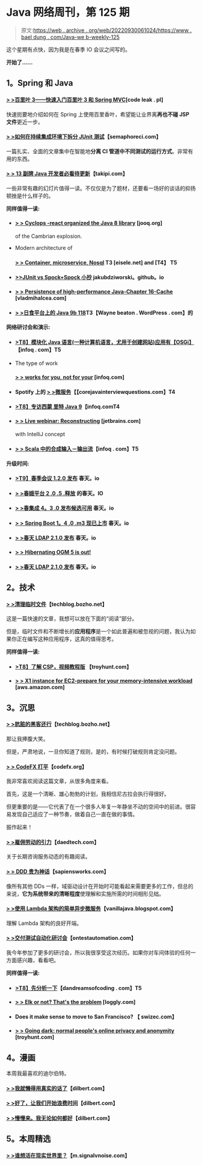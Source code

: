 # Java 网络周刊，第 125 期

> 原文:[https://web . archive . org/web/20220930061024/https://www . bael dung . com/Java-we b-weekly-125](https://web.archive.org/web/20220930061024/https://www.baeldung.com/java-web-weekly-125)

这个星期有点快，因为我是在春季 IO 会议之间写的。

**开始了……**

## **1。Spring 和 Java**

#### **[> >百里叶 3——快速入门百里叶 3 和 Spring MVC](https://web.archive.org/web/20220810180716/http://blog.codeleak.pl/2016/05/thymeleaf-3-get-started-quickly-with.html)**[code leak . pl]

快速扼要地介绍如何在 Spring 上使用百里香叶，希望能让业界离**再也不碰 JSP 文件**更近一步。

#### **[> >如何在持续集成环境下拆分 JUnit 测试](https://web.archive.org/web/20220810180716/https://semaphoreci.com/community/tutorials/how-to-split-junit-tests-in-a-continuous-integration-environment)**【semaphoreci.com】

一篇扎实、全面的文章集中在智能地**分离 CI 管道中不同测试的运行方式**。非常有用的东西。

#### **[> > 13 副牌 Java 开发者必看待更新](https://web.archive.org/web/20220810180716/http://blog.takipi.com/13-decks-java-developers-must-see-to-stay-updated/)**【takipi.com】

一些非常有趣的幻灯片值得一读。不仅仅是为了题材，还要看一场好的谈话的抑扬顿挫是什么样子的。

**同样值得一读:**

*   #### **[> > Cyclops -react organized the Java 8 library](https://web.archive.org/web/20220810180716/https://blog.jooq.org/2016/05/12/cyclops-react-organises-the-cambrian-explosion-of-java-8-libraries/)** [jooq.org]

    of the Cambrian explosion.
*   Modern architecture of

    #### **[> > Container, microservice, Nosql](https://web.archive.org/web/20220810180716/http://blog.eisele.net/2016/05/modern-architecture-with-containers-microservices-and-nosql.html) T3 [eisele.net] and [T4】 T5**

*   #### **[>>JUnit vs Spock+Spock 小抄](https://web.archive.org/web/20220810180716/https://jakubdziworski.github.io/java/groovy/spock/2016/05/14/spock-cheatsheet.html)** jakubdziworski。github。io

*   #### **[> > Persistence of high-performance Java-Chapter 16-Cache](https://web.archive.org/web/20220810180716/https://vladmihalcea.com/2016/05/16/high-performance-java-persistence-chapter-16-caching/)** [vladmihalcea.com]

*   #### **[> >日食平台上的 Java 9b 118](https://web.archive.org/web/20220810180716/https://waynebeaton.wordpress.com/2016/05/18/eclipse-platform-on-java-9-b118/)T3【Wayne beaton . WordPress . com】的**

**网络研讨会和演示:**

*   #### **[>T8】模块化 Java 语言(一种计算机语言，尤用于创建网站)应用有【OSGi】](https://web.archive.org/web/20220810180716/https://www.infoq.com/presentations/jvm-osgi)**【infoq . com】T5

*   The type of work

    #### **[> > works for you, not for your](https://web.archive.org/web/20220810180716/https://www.infoq.com/presentations/scala-patterns-types)** [infoq.com]

*   #### Spotify 上的 **[> >微服务](https://web.archive.org/web/20220810180716/http://www.corejavainterviewquestions.com/microservices-at-spotify/)【【corejavainterviewquestions.com】T4**

*   #### **[>T8】专访西蒙 里特 Java 9](https://web.archive.org/web/20220810180716/https://www.infoq.com/interviews/simon-ritter-java9)【infoq.comT4**

*   #### **[> > Live webinar: Reconstructing](https://web.archive.org/web/20220810180716/http://blog.jetbrains.com/idea/2016/05/live-webinar-refactoring-with-intellij-idea/)** [jetbrains.com]

    with IntelliJ concept
*   #### **[> > Scala 中的合成输入－输出流](https://web.archive.org/web/20220810180716/https://www.infoq.com/presentations/funnel-distributed-monitoring)**【infoq . com】T5

**升级时间:**

*   #### **[>T9】春季会议 1.2.0 发布](https://web.archive.org/web/20220810180716/https://spring.io/blog/2016/05/12/spring-session-1-2-0-released)** 春天。io

*   #### **[> >春娥平台 2 .0 .5 .释放](https://web.archive.org/web/20220810180716/https://spring.io/blog/2016/05/13/spring-io-platform-2-0-5-release)** 的春天。IO

*   #### **[> >春集成 4。3 .0 发布候选可用](https://web.archive.org/web/20220810180716/https://spring.io/blog/2016/05/12/spring-integration-4-3-0-release-candidate-available)** 春天。io

*   #### **[> > Spring Boot 1。4 .0 .m3 现已上市](https://web.archive.org/web/20220810180716/https://spring.io/blog/2016/05/17/spring-boot-1-4-0-m3-available-now)** 春天。io

*   #### **[> >春天 LDAP 2.1.0 发布](https://web.archive.org/web/20220810180716/https://spring.io/blog/2016/05/17/spring-ldap-2-1-0-released)** 春天。io

*   #### **[> > Hibernating OGM 5 is out!](https://web.archive.org/web/20220810180716/http://in.relation.to/2016/05/17/hibernate-ogm-5-is-out/)**

*   #### **[> >春天 LDAP 2.1.0 发布](https://web.archive.org/web/20220810180716/https://spring.io/blog/2016/05/17/spring-ldap-2-1-0-released)** 春天。io

## **2。技术**

#### **[> >清理临时文件](https://web.archive.org/web/20220810180716/http://techblog.bozho.net/cleanup-temp-files/)**【techblog.bozho.net】

这是一篇快速的文章，我想可以放在下面的“阅读”部分。

但是，临时文件和不断增长的**应用程序**是一个如此普遍和被忽视的问题，我认为如果你正在编写这种应用程序，这真的值得思考。

**同样值得一读:**

*   #### **[>T8】了解 CSP，视频教程版](https://web.archive.org/web/20220810180716/https://www.troyhunt.com/understanding-csp-the-video-tutorial-edition/)** 【troyhunt.com】

*   #### **[> > X1 instance for EC2-prepare for your memory-intensive workload](https://web.archive.org/web/20220810180716/https://aws.amazon.com/blogs/aws/x1-instances-for-ec2-ready-for-your-memory-intensive-workloads/)** [aws.amazon.com]

## **3。沉思**

#### **[> >肮脏的黑客还行](https://web.archive.org/web/20220810180716/http://techblog.bozho.net/dirty-hacks-are-ok/)**【techblog.bozho.net】

那让我捧腹大笑。

但是，严肃地说，一旦你知道了规则，是的，有时候打破规则肯定没问题。

#### **[> > CodeFX 打平](https://web.archive.org/web/20220810180716/http://blog.codefx.org/meta/codefx-levels-up/)**【codefx.org】

我非常喜欢阅读这篇文章，从很多角度来看。

首先，这是一个清晰、雄心勃勃的计划，我相信尼古拉会执行得很好。

但更重要的是——它代表了在一个很多人年复一年静坐不动的空间中的前进。很容易发现自己适应了一种节奏，做着自己一直在做的事情。

振作起来！

#### **[> >雇佣劳动的引力](https://web.archive.org/web/20220810180716/http://www.daedtech.com/the-gravitational-force-of-wage-labor/)**【daedtech.com】

关于长期咨询服务动态的有趣阅读。

#### **[> > DDD 贵为神话](https://web.archive.org/web/20220810180716/http://blog.sapiensworks.com/post/2016/05/12/ddd-is-expensive-myth)**【sapiensworks.com】

像所有其他 DDs 一样，域驱动设计在开始时可能看起来需要更多的工作，但总的来说，**它为系统带来的清晰程度**使理解和实施所需的时间相形见绌。

#### **[> >使用 Lambda 架构的简单异步微服务](https://web.archive.org/web/20220810180716/https://vanilla-java.github.io/2016/05/16/Simple-Asynchronous-Microservices-using-Lambda-Architecture.html)**【vanillajava.blogspot.com】

理解 Lambda 架构的良好开端。

#### **[> >交付测试自动化研讨会](https://web.archive.org/web/20220810180716/http://www.ontestautomation.com/lessons-learned-from-delivering-a-test-automation-workshop/)**【ontestautomation.com】

我今年参加了更多的研讨会，所以我很享受这次经历。如果你对车间体验的任何一方面感兴趣，看看吧。

**同样值得一读:**

*   #### **[>T8】先分析一下](https://web.archive.org/web/20220810180716/https://dandreamsofcoding.com/2016/05/16/analytics-first/)**【dandreamsofcoding . com】T5

*   #### [**> > Elk or not? That's the problem**](https://web.archive.org/web/20220810180716/https://www.loggly.com/blog/to-elk-or-not-to-elk-that-is-the-question/) [loggly.com]

*   #### Does it make sense to move to San Francisco? 【 swizec.com】

*   #### **[> > Going dark: normal people's online privacy and anonymity](https://web.archive.org/web/20220810180716/https://www.troyhunt.com/going-dark-online-privacy-and-anonymity-for-normal-people/)** [troyhunt.com]

## **4。漫画**

本周我最喜欢的迪尔伯特。

#### **[> >我就懒得用真实的话了](https://web.archive.org/web/20220810180716/http://dilbert.com/strip/2012-05-15)**【dilbert.com】

#### **[> >好了，让我们开始浪费时间](https://web.archive.org/web/20220810180716/http://dilbert.com/strip/2012-05-16)**【dilbert.com】

#### **[> >慢慢来。我无论如何都好](https://web.archive.org/web/20220810180716/http://dilbert.com/strip/2012-05-18)**【dilbert.com】

## **5。本周精选**

#### **[> >谁想活在现实世界里？](https://web.archive.org/web/20220810180716/https://m.signalvnoise.com/who-wants-to-live-in-the-real-world-f1add5469e4b#.6g9g61szf)**【m.signalvnoise.com】